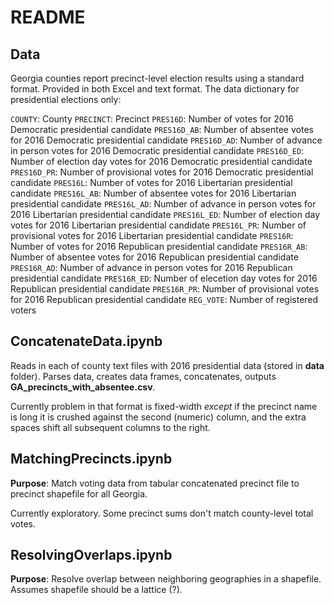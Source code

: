 # README

## Data

Georgia counties report precinct-level election results using a standard format. Provided in both Excel and text format. The data dictionary for presidential elections only:

`COUNTY`: County
`PRECINCT`: Precinct
`PRES16D`: Number of votes for 2016 Democratic presidential candidate
`PRES16D_AB`: Number of absentee votes for 2016 Democratic presidential candidate
`PRES16D_AD`: Number of advance in person votes for 2016 Democratic presidential candidate
`PRES16D_ED`: Number of election day votes for 2016 Democratic presidential candidate
`PRES16D_PR`: Number of provisional votes for 2016 Democratic presidential candidate
`PRES16L`: Number of votes for 2016 Libertarian presidential candidate
`PRES16L_AB`: Number of absentee votes for 2016 Libertarian presidential candidate
`PRES16L_AD`: Number of advance in person votes for 2016 Libertarian presidential candidate
`PRES16L_ED`: Number of election day votes for 2016 Libertarian presidential candidate
`PRES16L_PR`: Number of provisional votes for 2016 Libertarian presidential candidate
`PRES16R`: Number of votes for 2016 Republican presidential candidate
`PRES16R_AB`: Number of absentee votes for 2016 Republican presidential candidate
`PRES16R_AD`: Number of advance in person votes for 2016 Republican presidential candidate
`PRES16R_ED`: Number of elecetion day votes for 2016 Republican presidential candidate
`PRES16R_PR`: Number of provisional votes for 2016 Republican presidential candidate
`REG_VOTE`: Number of registered voters

## ConcatenateData.ipynb

Reads in each of county text files with 2016 presidential data (stored in **data** folder). Parses data, creates data frames, concatenates, outputs **GA_precincts_with_absentee.csv**.

Currently problem in that format is fixed-width *except* if the precinct name is long it is crushed against the second (numeric) column, and the extra spaces shift all subsequent columns to the right.

## MatchingPrecincts.ipynb

**Purpose**: Match voting data from tabular concatenated precinct file to precinct shapefile for all Georgia.

Currently exploratory. Some precinct sums don't match county-level total votes.

## ResolvingOverlaps.ipynb

**Purpose**: Resolve overlap between neighboring geographies in a shapefile. Assumes shapefile should be a lattice (?).


